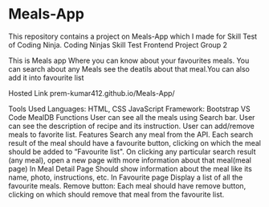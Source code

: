 # Meals-App
This repository contains a project on Meals-App which I made for Skill Test of Coding Ninja.
Coding Ninjas Skill Test Frontend Project Group 2

This is Meals app Where you can know about your favourites meals. You can search about any Meals see the deatils about that meal.You can also add it into favourite list

Hosted Link
prem-kumar412.github.io/Meals-App/

Tools Used
Languages: HTML, CSS JavaScript
Framework: Bootstrap
VS Code
MealDB
Functions
User can see all the meals using Search bar.
User can see the description of recipe and its instruction.
User can add/remove meals to favorite list.
Features
Search any meal from the API.
Each search result of the meal should have a favourite button, clicking on which the meal should be added to “Favourite list".
On clicking any particular search result (any meal), open a new page with more information about that meal(meal page)
In Meal Detail Page Should show information about the meal like its name, photo, instructions, etc.
In Favourite page Display a list of all the favourite meals.
Remove button: Each meal should have remove button, clicking on which should remove that meal from the favourite list.

